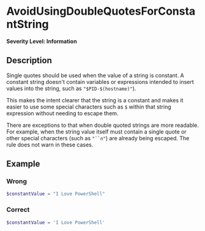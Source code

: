 # AvoidUsingDoubleQuotesForConstantString

**Severity Level: Information**

## Description

Single quotes should be used when the value of a string is constant. A constant string doesn't
contain variables or expressions intended to insert values into the string, such as
`"$PID-$(hostname)"`).

This makes the intent clearer that the string is a constant and makes it easier to use some special
characters such as `$` within that string expression without needing to escape them.

There are exceptions to that when double quoted strings are more readable. For example, when the
string value itself must contain a single quote or other special characters (such as `"``n"`) are
already being escaped. The rule does not warn in these cases.

## Example

### Wrong

```powershell
$constantValue = "I Love PowerShell"
```

### Correct

```powershell
$constantValue = 'I Love PowerShell'
```
